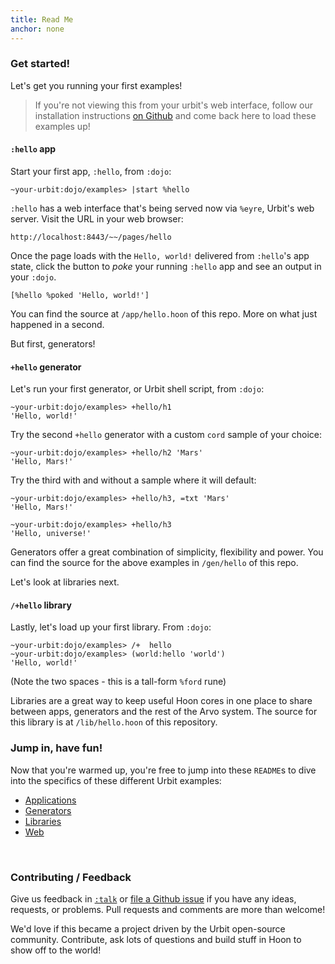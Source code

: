 ```yaml
---
title: Read Me
anchor: none
---
```


### Get started!

Let's get you running your first examples!

> If you're not viewing this from your urbit's web interface, follow our installation instructions [on Github](https://github.com/urbit/examples) and come back here to load these examples up!

#### `:hello` app

Start your first app, `:hello`, from `:dojo`:

    ~your-urbit:dojo/examples> |start %hello

`:hello` has a web interface that's being served now via `%eyre`, Urbit's web server. Visit the URL in your web browser:

    http://localhost:8443/~~/pages/hello

Once the page loads with the `Hello, world!` delivered from `:hello`'s app state, click the button to *poke* your running `:hello` app and see an output in your `:dojo`.

    [%hello %poked 'Hello, world!']

You can find the source at `/app/hello.hoon` of this repo. More on what just happened in a second.

But first, generators!

#### `+hello` generator

Let's run your first generator, or Urbit shell script, from `:dojo`:

    ~your-urbit:dojo/examples> +hello/h1
    'Hello, world!'

Try the second `+hello` generator with a custom `cord` sample of your choice:

    ~your-urbit:dojo/examples> +hello/h2 'Mars'
    'Hello, Mars!'

Try the third with and without a sample where it will default:

    ~your-urbit:dojo/examples> +hello/h3, =txt 'Mars'
    'Hello, Mars!'

    ~your-urbit:dojo/examples> +hello/h3
    'Hello, universe!'

Generators offer a great combination of simplicity, flexibility and power. You can find the source for the above examples in `/gen/hello` of this repo.

Let's look at libraries next.

#### `/+hello` library

Lastly, let's load up your first library. From `:dojo`:

    ~your-urbit:dojo/examples> /+  hello
    ~your-urbit:dojo/examples> (world:hello 'world')
    'Hello, world!'

(Note the two spaces - this is a tall-form `%ford` rune)

Libraries are a great way to keep useful Hoon cores in one place to share between apps, generators and the rest of the Arvo system. The source for this library is at `/lib/hello.hoon` of this repository.

### Jump in, have fun!

Now that you're warmed up, you're free to jump into these `README`s to dive into the specifics of these different Urbit examples:

* [Applications](/~~/readme/app)
* [Generators](/~~/readme/gen)
* [Libraries](/~~/readme/lib)
* [Web](/~~/readme/web)

<br />

### Contributing / Feedback

Give us feedback in [`:talk`](https://urbit.org/~~/stream) or [file a Github issue](https://github.com/urbit/examples/issues) if you have any ideas, requests, or problems. Pull requests and comments are more than welcome!

We'd love if this became a project driven by the Urbit open-source community. Contribute, ask lots of questions and build stuff in Hoon to show off to the world!
